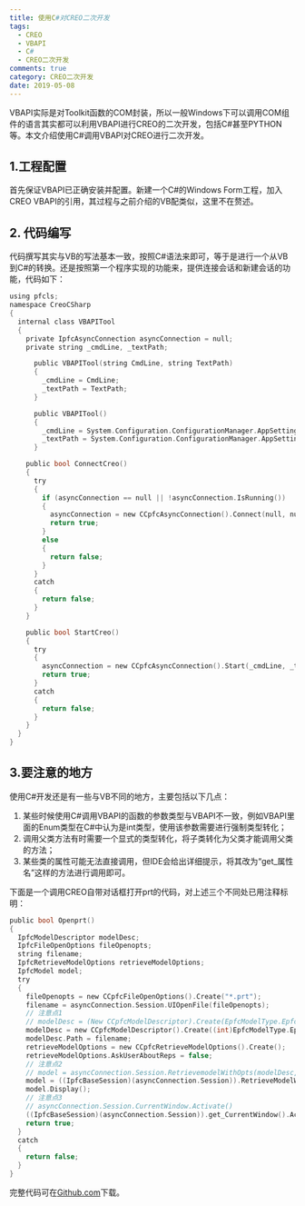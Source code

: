 ```yaml
---
title: 使用C#对CREO二次开发
tags:
  - CREO
  - VBAPI
  - C#
  - CREO二次开发
comments: true
category: CREO二次开发
date: 2019-05-08
---
```


VBAPI实际是对Toolkit函数的COM封装，所以一般Windows下可以调用COM组件的语言其实都可以利用VBAPI进行CREO的二次开发，包括C#甚至PYTHON等。本文介绍使用C#调用VBAPI对CREO进行二次开发。

## 1.工程配置

首先保证VBAPI已正确安装并配置。新建一个C#的Windows Form工程，加入CREO VBAPI的引用，其过程与之前介绍的VB配类似，这里不在赘述。

## 2. 代码编写

代码撰写其实与VB的写法基本一致，按照C#语法来即可，等于是进行一个从VB到C#的转换。还是按照第一个程序实现的功能来，提供连接会话和新建会话的功能，代码如下：

```c
using pfcls;
namespace CreoCSharp
{
  internal class VBAPITool
  {
    private IpfcAsyncConnection asyncConnection = null;
    private string _cmdLine, _textPath;

      public VBAPITool(string CmdLine, string TextPath)
      {
        _cmdLine = CmdLine;
        _textPath = TextPath;
      }

      public VBAPITool()
      {
        _cmdLine = System.Configuration.ConfigurationManager.AppSettings.Get("CmdLine");
        _textPath = System.Configuration.ConfigurationManager.AppSettings.Get("TextPath");
      }

    public bool ConnectCreo()
    {
      try
      {
        if (asyncConnection == null || !asyncConnection.IsRunning())
        {
          asyncConnection = new CCpfcAsyncConnection().Connect(null, null, null, null);
          return true;
        }
        else
        {
          return false;
        }
      }
      catch
      {
        return false;
      }
    }

    public bool StartCreo()
    {
      try
      {
        asyncConnection = new CCpfcAsyncConnection().Start(_cmdLine, _textPath);
        return true;
      }
      catch
      {
        return false;
      }
    }
  }
}
```

## 3.要注意的地方

使用C#开发还是有一些与VB不同的地方，主要包括以下几点：

1. 某些时候使用C#调用VBAPI的函数的参数类型与VBAPI不一致，例如VBAPI里面的Enum类型在C#中认为是int类型，使用该参数需要进行强制类型转化；
2. 调用父类方法有时需要一个显式的类型转化，将子类转化为父类才能调用父类的方法；
3. 某些类的属性可能无法直接调用，但IDE会给出详细提示，将其改为“get_属性名”这样的方法进行调用即可。

下面是一个调用CREO自带对话框打开prt的代码，对上述三个不同处已用注释标明：

```c
public bool Openprt()
{
  IpfcModelDescriptor modelDesc;
  IpfcFileOpenOptions fileOpenopts;
  string filename;
  IpfcRetrieveModelOptions retrieveModelOptions;
  IpfcModel model;
  try
  {
    fileOpenopts = new CCpfcFileOpenOptions().Create("*.prt");
    filename = asyncConnection.Session.UIOpenFile(fileOpenopts);
    // 注意点1
    // modelDesc = (New CCpfcModelDescriptor).Create(EpfcModelType.EpfcMDL_PART, Nothing, Nothing)
    modelDesc = new CCpfcModelDescriptor().Create((int)EpfcModelType.EpfcMDL_PART, null, null); 
    modelDesc.Path = filename;
    retrieveModelOptions = new CCpfcRetrieveModelOptions().Create();
    retrieveModelOptions.AskUserAboutReps = false;
    // 注意点2
    // model = asyncConnection.Session.RetrievemodelWithOpts(modelDesc, retrieveModelOptions)
    model = ((IpfcBaseSession)(asyncConnection.Session)).RetrieveModelWithOpts(modelDesc, retrieveModelOptions);     
    model.Display();
    // 注意点3
    // asyncConnection.Session.CurrentWindow.Activate()
    ((IpfcBaseSession)(asyncConnection.Session)).get_CurrentWindow().Activate(); 
    return true;
  }
  catch
  {
    return false;
  }
}
```

完整代码可在<a href="https://github.com/slacker-HD/creo_vbapi" target="_blank">Github.com</a>下载。